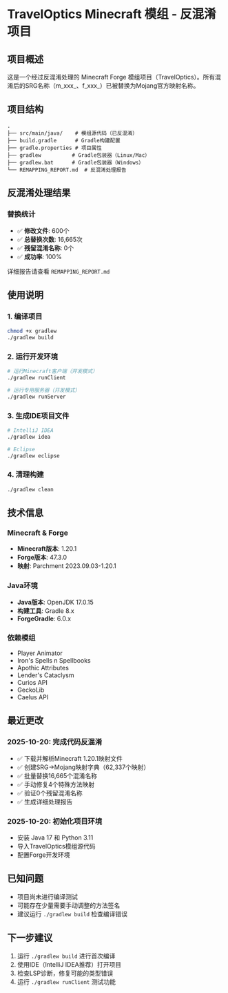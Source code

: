 # TravelOptics Minecraft 模组 - 反混淆项目

## 项目概述
这是一个经过反混淆处理的 Minecraft Forge 模组项目（TravelOptics）。所有混淆后的SRG名称（m_xxx_、f_xxx_）已被替换为Mojang官方映射名称。

## 项目结构
```
.
├── src/main/java/    # 模组源代码（已反混淆）
├── build.gradle      # Gradle构建配置
├── gradle.properties # 项目属性
├── gradlew          # Gradle包装器（Linux/Mac）
├── gradlew.bat      # Gradle包装器（Windows）
└── REMAPPING_REPORT.md  # 反混淆处理报告
```

## 反混淆处理结果

### 替换统计
- ✅ **修改文件**: 600个
- ✅ **总替换次数**: 16,665次
- ✅ **残留混淆名称**: 0个
- ✅ **成功率**: 100%

详细报告请查看 `REMAPPING_REPORT.md`

## 使用说明

### 1. 编译项目
```bash
chmod +x gradlew
./gradlew build
```

### 2. 运行开发环境
```bash
# 运行Minecraft客户端（开发模式）
./gradlew runClient

# 运行专用服务器（开发模式）
./gradlew runServer
```

### 3. 生成IDE项目文件
```bash
# IntelliJ IDEA
./gradlew idea

# Eclipse
./gradlew eclipse
```

### 4. 清理构建
```bash
./gradlew clean
```

## 技术信息

### Minecraft & Forge
- **Minecraft版本**: 1.20.1
- **Forge版本**: 47.3.0
- **映射**: Parchment 2023.09.03-1.20.1

### Java环境
- **Java版本**: OpenJDK 17.0.15
- **构建工具**: Gradle 8.x
- **ForgeGradle**: 6.0.x

### 依赖模组
- Player Animator
- Iron's Spells n Spellbooks  
- Apothic Attributes
- Lender's Cataclysm
- Curios API
- GeckoLib
- Caelus API

## 最近更改

### 2025-10-20: 完成代码反混淆
- ✅ 下载并解析Minecraft 1.20.1映射文件
- ✅ 创建SRG→Mojang映射字典（62,337个映射）
- ✅ 批量替换16,665个混淆名称
- ✅ 手动修复4个特殊方法映射
- ✅ 验证0个残留混淆名称
- ✅ 生成详细处理报告

### 2025-10-20: 初始化项目环境
- 安装 Java 17 和 Python 3.11
- 导入TravelOptics模组源代码
- 配置Forge开发环境

## 已知问题
- 项目尚未进行编译测试
- 可能存在少量需要手动调整的方法签名
- 建议运行 `./gradlew build` 检查编译错误

## 下一步建议
1. 运行 `./gradlew build` 进行首次编译
2. 使用IDE（IntelliJ IDEA推荐）打开项目
3. 检查LSP诊断，修复可能的类型错误
4. 运行 `./gradlew runClient` 测试功能
